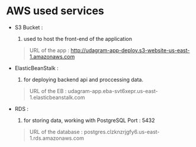 # AWS used services

  - S3 Bucket :
    1. used to host the front-end of the application
    > URL of the app : http://udagram-app-deploy.s3-website-us-east-1.amazonaws.com 

  - ElasticBeanStalk :
    1. for deploying backend api and proccessing data.
    > URL of the EB : udagram-app.eba-svt6xepr.us-east-1.elasticbeanstalk.com

  - RDS : 
    1. for storing data, working with PostgreSQL Port : 5432
    > URL of the database : postgres.clzknzrjgfy6.us-east-1.rds.amazonaws.com
